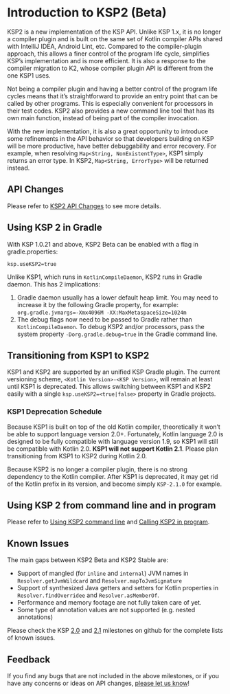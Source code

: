 # Introduction to KSP2 (Beta)

KSP2 is a new implementation of the KSP API. Unlike KSP 1.x, it is no longer a compiler plugin and is built on the same
set of Kotlin compiler APIs shared with IntelliJ IDEA, Android Lint, etc. Compared to the compiler-plugin approach, this
allows a finer control of the program life cycle, simplifies KSP’s implementation and is more efficient. It is also a
response to the compiler migration to K2, whose compiler plugin API is different from the one KSP1 uses.

Not being a compiler plugin and having a better control of the program life cycles means that it’s straightforward to
provide an entry point that can be called by other programs. This is especially convenient for processors in their test
codes. KSP2 also provides a new command line tool that has its own main function, instead of being part of the compiler
invocation.

With the new implementation, it is also a great opportunity to introduce some refinements in the API behavior so that
developers building on KSP will be more productive, have better debuggability and error recovery. For example, when
resolving `Map<String, NonExistentType>`, KSP1 simply returns an error type. In KSP2, `Map<String, ErrorType>` will be
returned instead.

## API Changes
Please refer to [KSP2 API Changes](ksp2api.md) to see more details.

## Using KSP 2 in Gradle
With KSP 1.0.21 and above, KSP2 Beta can be enabled with a flag in gradle.properties:

```
ksp.useKSP2=true
```

Unlike KSP1, which runs in `KotlinCompileDaemon`, KSP2 runs in Gradle daemon. This has 2 implications:
1. Gradle daemon usually has a lower default heap limit. You may need to increase it by the following Gradle property,
for example: `org.gradle.jvmargs=-Xmx4096M -XX:MaxMetaspaceSize=1024m`
2. The debug flags now need to be passed to Gradle rather than `KotlinCompileDaemon`. To debug KSP2 and/or processors,
   pass the system property `-Dorg.gradle.debug=true` in the Gradle command line.

## Transitioning from KSP1 to KSP2
KSP1 and KSP2 are supported by an unified KSP Gradle plugin. The current versioning scheme,
`<Kotlin Version>-<KSP Version>`, will remain at least until KSP1 is deprecated. This allows switching between KSP1 and
KSP2 easily with a single `ksp.useKSP2=<true|false>` property in Gradle projects.

### KSP1 Deprecation Schedule
Because KSP1 is built on top of the old Kotlin compiler, theoretically it won’t be able to support language version
2.0+. Fortunately, Kotlin language 2.0 is designed to be fully compatible with language version 1.9, so KSP1 will still
be compatible with Kotlin 2.0. **KSP1 will not support Kotlin 2.1**. Please plan transitioning from KSP1 to KSP2 during
Kotlin 2.0.

Because KSP2 is no longer a compiler plugin, there is no strong dependency to the Kotlin compiler. After KSP1 is
deprecated, it may get rid of the Kotlin prefix in its version, and become simply `KSP-2.1.0` for example.

## Using KSP 2 from command line and in program
Please refer to [Using KSP2 command line](ksp2cmdline.md) and [Calling KSP2 in program](ksp2entrypoints.md).

## Known Issues
The main gaps between KSP2 Beta and KSP2 Stable are:
* Support of mangled (for `inline` and `internal`) JVM names in `Resolver.getJvmWildcard` and
  `Resolver.mapToJvmSignature`
* Support of synthesized Java getters and setters for Kotlin properties in `Resolver.findOverridee` and 
  `Resolver.asMemberOf`.
* Performance and memory footage are not fully taken care of yet.
* Some type of annotation values are not supported (e.g. nested annotations)

Please check the KSP [2.0](https://github.com/google/ksp/issues?q=is%3Aopen+is%3Aissue+milestone%3A2.0) and
[2.1](https://github.com/google/ksp/issues?q=is%3Aopen+is%3Aissue+milestone%3A2.1) milestones on github for the complete
lists of known issues.

## Feedback
If you find any bugs that are not included in the above milestones, or if you have any concerns or ideas on API changes,
[please let us know](https://github.com/google/ksp/issues)!

